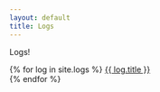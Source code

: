 ```yaml
---
layout: default
title: Logs
---
```


Logs!

{% for log in site.logs %}
   <a href="{{ log.url }}">{{ log.title }}</a> <br>
{% endfor %}